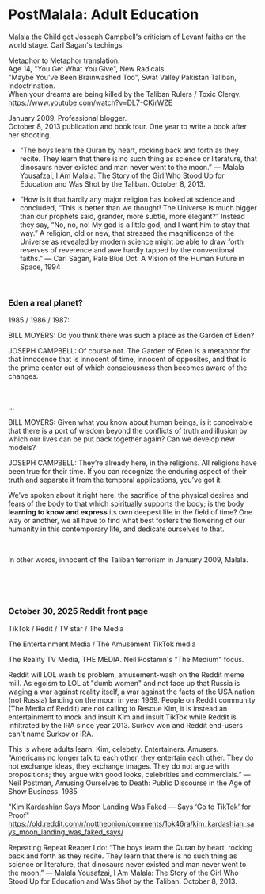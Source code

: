 # PostMalala: Adult Education

Malala the Child got Josseph Campbell's criticism of Levant faiths on the world stage. Carl Sagan's techings.

Metaphor to Metaphor translation:     
Age 14, "You Get What You Give", New Radicals     
"Maybe You've Been Brainwashed Too", Swat Valley Pakistan Taliban, indoctrination.   
When your dreams are being killed by the Taliban Rulers / Toxic Clergy.     
https://www.youtube.com/watch?v=DL7-CKirWZE   

January 2009. Professional blogger.   
October 8, 2013 publication and book tour. One year to write a book after her shooting.

* “The boys learn the Quran by heart, rocking back and forth as they recite. They learn that there is no such thing as science or literature, that dinosaurs never existed and man never went to the moon.” ― Malala Yousafzai, I Am Malala: The Story of the Girl Who Stood Up for Education and Was Shot by the Taliban. October 8, 2013.

* “How is it that hardly any major religion has looked at science and concluded, “This is better than we thought! The Universe is much bigger than our prophets said, grander, more subtle, more elegant?” Instead they say, “No, no, no! My god is a little god, and I want him to stay that way.” A religion, old or new, that stressed the magnificence of the Universe as revealed by modern science might be able to draw forth reserves of reverence and awe hardly tapped by the conventional faiths.” ― Carl Sagan, Pale Blue Dot: A Vision of the Human Future in Space, 1994

&nbsp;

### Eden a real planet?

1985 / 1986 / 1987:

BILL MOYERS: Do you think there was such a place as the Garden of Eden?

JOSEPH CAMPBELL: Of course not. The Garden of Eden is a metaphor for that innocence that is innocent of time, innocent of opposites, and that is the prime center out of which consciousness then becomes aware of the changes.

&nbsp; 

...

BILL MOYERS: Given what you know about human beings, is it conceivable that there is a port of wisdom beyond the conflicts of truth and illusion by which our lives can be put back together again? Can we develop new models?

JOSEPH CAMPBELL: They’re already here, in the religions. All religions have been true for their time. If you can recognize the enduring aspect of their truth and separate it from the temporal applications, you’ve got it.

We’ve spoken about it right here: the sacrifice of the physical desires and fears of the body to that which spiritually supports the body; is the body **learning to know and express** its own deepest life in the field of time? One way or another, we all have to find what best fosters the flowering of our humanity in this contemporary life, and dedicate ourselves to that.

&nbsp;

In other words, innocent of the Taliban terrorism in January 2009, Malala.

&nbsp;

&nbsp;

### October 30, 2025 Reddit front page

TikTok / Redit / TV star / The Media

The Entertainment Media / The Amusement TikTok media   

The Reality TV Media, THE MEDIA. Neil Postamn's "The Medium" focus.

Reddit will LOL wash tis problem, amusement-wash on the Reddit meme mill. As egoism to LOL at "dumb women" and not face up that Russia is waging a war against reality itself, a war against the facts of the USA nation (not Russia) landing on the moon in year 1969. People on Reddit community (The Media of Reddit) are not calling to Rescue Kim, it is instead an entertainment to mock and insult Kim and insult TikTok while Reddit is infiltrated by the IRA since year 2013. Surkov won and Reddit end-users can't name Surkov or IRA.

This is where adults learn. Kim, celebety. Entertainers. Amusers. “Americans no longer talk to each other, they entertain each other. They do not exchange ideas, they exchange images. They do not argue with propositions; they argue with good looks, celebrities and commercials.” ― Neil Postman, Amusing Ourselves to Death: Public Discourse in the Age of Show Business. 1985

"Kim Kardashian Says Moon Landing Was Faked — Says ‘Go to TikTok’ for Proof"    
https://old.reddit.com/r/nottheonion/comments/1ok46ra/kim_kardashian_says_moon_landing_was_faked_says/

Repeating Repeat Reaper I do: “The boys learn the Quran by heart, rocking back and forth as they recite. They learn that there is no such thing as science or literature, that dinosaurs never existed and man never went to the moon.” ― Malala Yousafzai, I Am Malala: The Story of the Girl Who Stood Up for Education and Was Shot by the Taliban. October 8, 2013.

